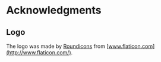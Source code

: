 # Acknowledgments

## Logo

The logo was made by [Roundicons](http://www.flaticon.com/authors/roundicons) from [www.flaticon.com](http://www.flaticon.com/).
